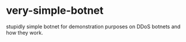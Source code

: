# very-simple-botnet
stupidly simple botnet for demonstration purposes on DDoS botnets and how they work.
